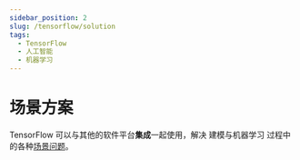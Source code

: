 ```yaml
---
sidebar_position: 2
slug: /tensorflow/solution
tags:
  - TensorFlow
  - 人工智能
  - 机器学习
---
```


# 场景方案

TensorFlow 可以与其他的软件平台**集成**一起使用，解决 建模与机器学习 过程中的各种[场景问题](https://www.tensorflow.org/resources/libraries-extensions)。




